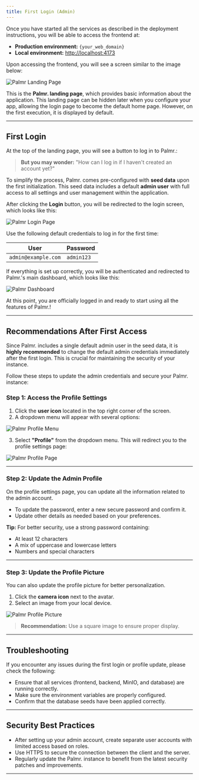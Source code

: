 ```yaml
---
title: First Login (Admin)
---
```


Once you have started all the services as described in the deployment instructions, you will be able to access the frontend at:  

- **Production environment:** `{your_web_domain}`  
- **Local environment:** [http://localhost:4173](http://localhost:4173)  

Upon accessing the frontend, you will see a screen similar to the image below:  

![Palmr Landing Page](/src/assets/lp.png)  

This is the **Palmr. landing page**, which provides basic information about the application. This landing page can be hidden later when you configure your app, allowing the login page to become the default home page. However, on the first execution, it is displayed by default.  

---

## First Login  

At the top of the landing page, you will see a button to log in to Palmr.:  

> **But you may wonder:** "How can I log in if I haven't created an account yet?"  

To simplify the process, Palmr. comes pre-configured with **seed data** upon the first initialization. This seed data includes a default **admin user** with full access to all settings and user management within the application.  

After clicking the **Login** button, you will be redirected to the login screen, which looks like this:  

![Palmr Login Page](/src/assets/login.png)  

Use the following default credentials to log in for the first time:  

| User       | Password   |
|------------|------------|
| `admin@example.com` | `admin123` |  

If everything is set up correctly, you will be authenticated and redirected to Palmr.'s main dashboard, which looks like this:  

![Palmr Dashboard](/src/assets/dashboard.png)  

At this point, you are officially logged in and ready to start using all the features of Palmr.!  

---

## Recommendations After First Access  

Since Palmr. includes a single default admin user in the seed data, it is **highly recommended** to change the default admin credentials immediately after the first login. This is crucial for maintaining the security of your instance.  

Follow these steps to update the admin credentials and secure your Palmr. instance:  

### Step 1: Access the Profile Settings  
1. Click the **user icon** located in the top right corner of the screen.  
2. A dropdown menu will appear with several options:  

![Palmr Profile Menu](/src/assets/menu.png)  

3. Select **"Profile"** from the dropdown menu. This will redirect you to the profile settings page:  

![Palmr Profile Page](/src/assets/profile.png)  

---

### Step 2: Update the Admin Profile  
On the profile settings page, you can update all the information related to the admin account.  

- To update the password, enter a new secure password and confirm it.  
- Update other details as needed based on your preferences.  

**Tip:** For better security, use a strong password containing:  
- At least 12 characters  
- A mix of uppercase and lowercase letters  
- Numbers and special characters  

---

### Step 3: Update the Profile Picture  
You can also update the profile picture for better personalization.  

1. Click the **camera icon** next to the avatar.  
2. Select an image from your local device.  

![Palmr Profile Picture](/src/assets/profile_picture.png)  

> **Recommendation:** Use a square image to ensure proper display.  

---

## Troubleshooting  

If you encounter any issues during the first login or profile update, please check the following:  
- Ensure that all services (frontend, backend, MinIO, and database) are running correctly.  
- Make sure the environment variables are properly configured.  
- Confirm that the database seeds have been applied correctly.  

---

## Security Best Practices  

- After setting up your admin account, create separate user accounts with limited access based on roles.  
- Use HTTPS to secure the connection between the client and the server.  
- Regularly update the Palmr. instance to benefit from the latest security patches and improvements.  

---


